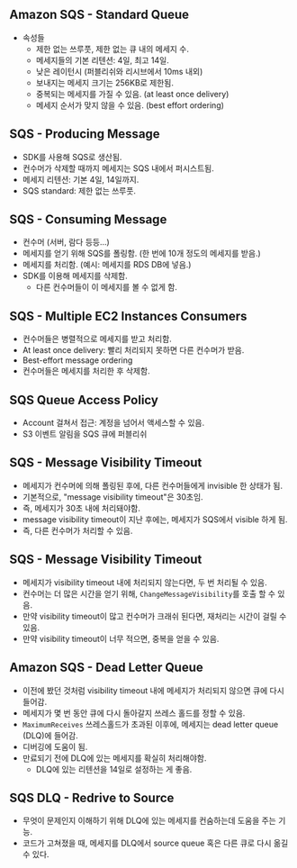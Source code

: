 ## Amazon SQS - Standard Queue
- 속성들
  - 제한 없는 쓰루풋, 제한 없는 큐 내의 메세지 수.
  - 메세지들의 기본 리텐션: 4일, 최고 14일.
  - 낮은 레이턴시 (퍼블리쉬와 리시브에서 10ms 내외)
  - 보내지는 메세지 크기는 256KB로 제한됨.
  - 중복되는 메세지를 가질 수 있음. (at least once delivery)
  - 메세지 순서가 맞지 않을 수 있음. (best effort ordering)

## SQS - Producing Message
- SDK를 사용해 SQS로 생산됨.
- 컨수머가 삭제할 때까지 메세지는 SQS 내에서 퍼시스트됨.
- 메세지 리텐션: 기본 4일, 14일까지.
- SQS standard: 제한 없는 쓰루풋.

## SQS - Consuming Message
- 컨수머 (서버, 람다 등등...)
- 메세지를 얻기 위해 SQS를 폴링함. (한 번에 10개 정도의 메세지를 받음.)
- 메세지를 처리함. (예시: 메세지를 RDS DB에 넣음.)
- SDK를 이용해 메세지를 삭제함.
  - 다른 컨수머들이 이 메세지를 볼 수 없게 함.

## SQS - Multiple EC2 Instances Consumers
- 컨수머들은 병렬적으로 메세지를 받고 처리함.
- At least once delivery: 빨리 처리되지 못하면 다른 컨수머가 받음.
- Best-effort message ordering
- 컨수머들은 메세지를 처리한 후 삭제함.

## SQS Queue Access Policy
- Account 걸쳐서 접근: 계정을 넘어서 액세스할 수 있음.
- S3 이벤트 알림을 SQS 큐에 퍼블리쉬

## SQS - Message Visibility Timeout
- 메세지가 컨수머에 의해 폴링된 후에, 다른 컨수머들에게 invisible 한 상태가 됨.
- 기본적으로, "message visibility timeout"은 30초임.
- 즉, 메세지가 30초 내에 처리돼야함.
- message visibility timeout이 지난 후에는, 메세지가 SQS에서 visible 하게 됨.
- 즉, 다른 컨수머가 처리할 수 있음.

## SQS - Message Visibility Timeout
- 메세지가 visibility timeout 내에 처리되지 않는다면, 두 번 처리될 수 있음.
- 컨수머는 더 많은 시간을 얻기 위해, `ChangeMessageVisibility`를 호출 할 수 있음.
- 만약 visibility timeout이 많고 컨수머가 크래쉬 된다면, 재처리는 시간이 걸릴 수 있음.
- 만약 visibility timeout이 너무 적으면, 중복을 얻을 수 있음.

## Amazon SQS - Dead Letter Queue
- 이전에 봤던 것처럼 visibility timeout 내에 메세지가 처리되지 않으면 큐에 다시 들어감.
- 메세지가 몇 번 동안 큐에 다시 돌아갈지 쓰레스 홀드를 정할 수 있음.
- `MaximumReceives` 쓰레스홀드가 초과된 이후에, 메세지는 dead letter queue (DLQ)에 들어감.
- 디버깅에 도움이 됨.
- 만료되기 전에 DLQ에 있는 메세지를 확실히 처리해야함.
  - DLQ에 있는 리텐션을 14일로 설정하는 게 좋음.

## SQS DLQ - Redrive to Source
- 무엇이 문제인지 이해하기 위해 DLQ에 있는 메세지를 컨숨하는데 도움을 주는 기능.
- 코드가 고쳐졌을 때, 메세지를 DLQ에서 source queue 혹은 다른 큐로 다시 옮길 수 있다.
